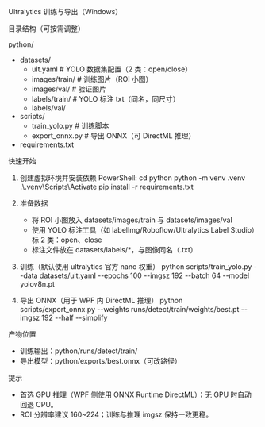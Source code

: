 Ultralytics 训练与导出（Windows）

目录结构（可按需调整）

python/
- datasets/
  - ult.yaml            # YOLO 数据集配置（2 类：open/close）
  - images/train/       # 训练图片（ROI 小图）
  - images/val/         # 验证图片
  - labels/train/       # YOLO 标注 txt（同名，同尺寸）
  - labels/val/
- scripts/
  - train_yolo.py       # 训练脚本
  - export_onnx.py      # 导出 ONNX（可 DirectML 推理）
- requirements.txt

快速开始

1) 创建虚拟环境并安装依赖
   PowerShell:
   cd python
   python -m venv .venv
   .\\.venv\\Scripts\\Activate
   pip install -r requirements.txt

2) 准备数据
   - 将 ROI 小图放入 datasets/images/train 与 datasets/images/val
   - 使用 YOLO 标注工具（如 labelImg/Roboflow/Ultralytics Label Studio）标 2 类：open、close
   - 标注文件放在 datasets/labels/*，与图像同名（.txt）

3) 训练（默认使用 ultralytics 官方 nano 权重）
   python scripts/train_yolo.py --data datasets/ult.yaml --epochs 100 --imgsz 192 --batch 64 --model yolov8n.pt

4) 导出 ONNX（用于 WPF 内 DirectML 推理）
   python scripts/export_onnx.py --weights runs/detect/train/weights/best.pt --imgsz 192 --half --simplify

产物位置
- 训练输出：python/runs/detect/train/
- 导出模型：python/exports/best.onnx（可改路径）

提示
- 首选 GPU 推理（WPF 侧使用 ONNX Runtime DirectML）；无 GPU 时自动回退 CPU。
- ROI 分辨率建议 160~224；训练与推理 imgsz 保持一致更稳。


